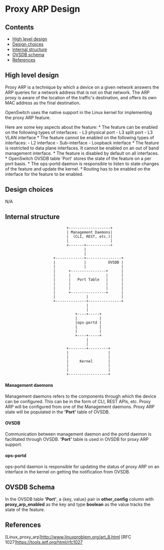 # Proxy ARP Design

## Contents
   - [High level design](#high-level-design)
   - [Design choices](#design-choices)
   - [Internal structure](#internal-structure)
   - [OVSDB schema](#ovsdb-schema)
   - [References](#references)


## High level design
Proxy ARP is a technique by which a device on a given network answers the ARP queries for a network address that is not on that network. The ARP proxy is aware of the location of the traffic's destination, and offers its own MAC address as the final destination.

OpenSwitch uses the native support in the Linux kernel for implementing the proxy ARP feature.

Here are some key aspects about the feature:
	* The feature can be enabled on the following types of interfaces:
	   - L3 physical port
	   - L3 split port
	   - L3 VLAN interface
	* The feature cannot be enabled on the following types of interfaces:
	   - L2 interface
	   - Sub-interface
	   - Loopback interface
	* The feature is restricted to data plane interfaces. It cannot be enabled on an out of band management interface.
	* The feature is disabled by default on all interfaces.
	* OpenSwitch OVSDB table 'Port' stores the state of the feature on a per port basis.
	* The ops-portd daemon is responsible to listen to state changes of the feature and update the kernel.
	* Routing has to be enabled on the interface for the feature to be enabled.

## Design choices
N/A

## Internal structure
```ditaa
                            +-------------------+
                            | Management Daemons|
                            |  (CLI, REST, etc.)|
                            |                   |
                            +-------+-----------+
                                    |
                                    |
                      +-------------+----------------+
                      |             |          OVSDB |
                      |             |                |
                      |      +----------------+      |
                      |      |                |      |
                      |      |   Port Table   |      |
                      |      |                |      |
                      |      |                |      |
                      |      +----------------+      |
                      |              |               |
                      +--------------+---------------+
                                     |
                                     |
                                +----+-----+
                                |          |
                                |ops-portd |
                                |          |
                                |          |
                                +----+-----+
                                     |
                                     |
                            +--------+---------+
                            |                  |
                            |                  |
                            |     Kernel       |
                            |                  |
                            |                  |
                            +------------------+

```

#### Management daemons
Management daemons refers to the components through which the device can be configured. This can be in the form of CLI, REST APIs, etc. Proxy ARP will be configured from one of the Management daemons. Proxy ARP state will be populated in the **'Port'** table of OVSDB.

#### OVSDB
Communication between management daemon and the portd daemon is facilitated through OVSDB. **'Port'** table is used in OVSDB for proxy ARP support.

#### ops-portd
ops-portd daemon is responsible for updating the status of proxy ARP on an interface in the kernel on getting the notification from OVSDB.

## OVSDB Schema
In the OVSDB table **'Port'**, a {key, value} pair in **other_config** column with **proxy_arp_enabled** as the key and type **boolean** as the value tracks the state of the feature.

## References
[Linux_proxy_arp]http://www.linuxproblem.org/art_8.html
[RFC 1027]https://tools.ietf.org/html/rfc1027
